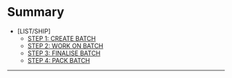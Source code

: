 # Summary

* [LIST/SHIP]
  * [STEP 1: CREATE BATCH](inbound_fulfillment.md#step1)
  * [STEP 2: WORK ON BATCH](inbound_fulfillment.md#step2)
  * [STEP 3: FINALISE BATCH](inbound_fulfillment.md#step3)
  * [STEP 4: PACK BATCH](inbound_fulfillment.md#step4)

---

